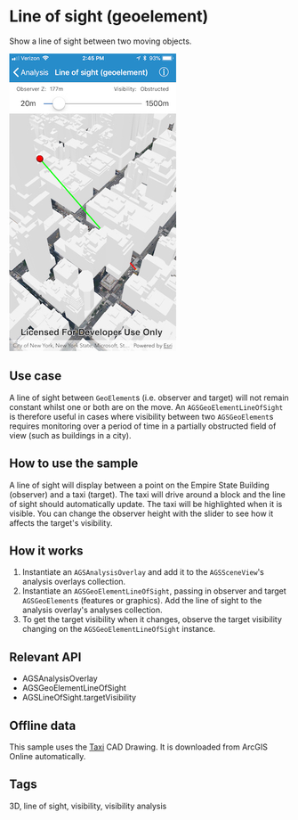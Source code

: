 # Line of sight (geoelement)

Show a line of sight between two moving objects.

![Line of sight (geoelement)](line-of-sight-geoelement.png)

## Use case

A line of sight between `GeoElement`s (i.e. observer and target) will not remain constant whilst one or both are on the move. An `AGSGeoElementLineOfSight` is therefore useful in cases where visibility between two `AGSGeoElement`s requires monitoring over a period of time in a partially obstructed field of view
(such as buildings in a city).

## How to use the sample

A line of sight will display between a point on the Empire State Building (observer) and a taxi (target).
The taxi will drive around a block and the line of sight should automatically update.
The taxi will be highlighted when it is visible. You can change the observer height with the slider to see how it affects the target's visibility.

## How it works

1. Instantiate an `AGSAnalysisOverlay` and add it to the `AGSSceneView`'s analysis overlays collection.
2. Instantiate an `AGSGeoElementLineOfSight`, passing in observer and target `AGSGeoElement`s (features or graphics). Add the line of sight to the analysis overlay's analyses collection.
3. To get the target visibility when it changes, observe the target visibility changing on the `AGSGeoElementLineOfSight` instance.

## Relevant API

* AGSAnalysisOverlay
* AGSGeoElementLineOfSight
* AGSLineOfSight.targetVisibility

## Offline data

This sample uses the [Taxi](https://www.arcgis.com/home/item.html?id=3af5cfec0fd24dac8d88aea679027cb9) CAD Drawing. It is downloaded from ArcGIS Online automatically.
## Tags

3D, line of sight, visibility, visibility analysis
